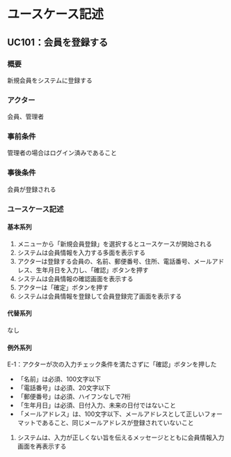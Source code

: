 # ユースケース記述

## UC101：会員を登録する

### 概要
新規会員をシステムに登録する
### アクター
会員、管理者
### 事前条件
管理者の場合はログイン済みであること
### 事後条件
会員が登録される

### ユースケース記述
#### 基本系列
1. メニューから「新規会員登録」を選択するとユースケースが開始される
2. システムは会員情報を入力する多面を表示する
3. アクターは登録する会員の、名前、郵便番号、住所、電話番号、メールアドレス、生年月日を入力し、「確認」ボタンを押す
4. システムは会員情報の確認画面を表示する
5. アクターは「確定」ボタンを押す
6. システムは会員情報を登録して会員登録完了画面を表示する

#### 代替系列
なし

#### 例外系列
E-1：アクターが次の入力チェック条件を満たさずに「確認」ボタンを押した
- 「名前」は必須、100文字以下
- 「電話番号」は必須、20文字以下
- 「郵便番号」は必須、ハイフンなしで7桁
- 「生年月日」は必須、日付入力、未来の日付ではないこと
- 「メールアドレス」は、100文字以下、メールアドレスとして正しいフォーマットであること、同じメールアドレスが登録されていないこと

1. システムは、入力が正しくない旨を伝えるメッセージとともに会員情報入力画面を再表示する


